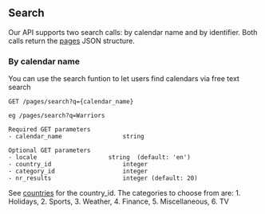 ## Search

Our API supports two search calls: by calendar name and by identifier. Both calls return the [pages](https://github.com/schedjoules/calendar-store-api/blob/master/details/pages.md) JSON structure.

### By calendar name
You can use the search funtion to let users find calendars via free text search

```
GET /pages/search?q={calendar_name}

eg /pages/search?q=Warriors

Required GET parameters
- calendar_name					string

Optional GET parameters
- locale 					string  (default: 'en')
- country_id 					integer 
- category_id 					integer
- nr_results 					integer (default: 20)
```

See [countries](https://github.com/schedjoules/calendar-store-api/blob/master/details/countries.md) for the country_id.
The categories to choose from are: 1. Holidays, 2. Sports, 3. Weather, 4. Finance, 5. Miscellaneous, 6. TV
